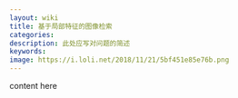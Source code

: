 ```yaml
---
layout: wiki
title: 基于局部特征的图像检索
categories: 
description: 此处应写对问题的简述
keywords: 
image: https://i.loli.net/2018/11/21/5bf451e85e76b.png
---
```


content here
